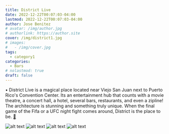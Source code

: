 ```yaml
---
title: District Live
date: 2022-12-22T00:07:03-04:00
lastmod: 2022-12-22T00:07:03-04:00
author: Jose Benitez
# avatar: /img/author.jpg
# authorlink: https://author.site
cover: /img/district1.jpg
# images:
#   - /img/cover.jpg
tags:
  - category1
categories:
  - Bars
# nolastmod: true
draft: false
---
```

• District Live is a magical place located near Viejo San Juan next to Puerto Rico's Convention Center. Its an entertainment hub that counts with a movie theatre, a concert hall, a hotel, several bars, restaurants, and even a zipline! The architecture is stunning and something truly unique. When the final game of the Fifa or a UFC night fight comes around, District is the place to be. [🧭](https://www.google.com/maps/place/Distrito+T-Mobile/@18.4174689,-66.0936861,12z/data=!4m19!1m13!4m12!1m4!2m2!1d-65.9630926!2d18.3736322!4e1!1m6!1m2!1s0x8c036f7acd01ae1b:0x735c8d3997d3fa93!2sdistrict+live+maps!2m2!1d-66.0918045!2d18.4554862!3m4!1s0x8c036f7acd01ae1b:0x735c8d3997d3fa93!8m2!3d18.4554862!4d-66.0918045)

![alt text](/img/district1.jpg)
![alt text](/img/district2.jpg)
![alt text](/img/district3.jpg)
![alt text](/img/district4.jpg)